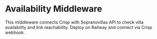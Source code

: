 # Availability Middleware

This middleware connects Crisp with Sopranovillas API to check villa availability and link reachability.
Deploy on Railway and connect via Crisp webhook.
